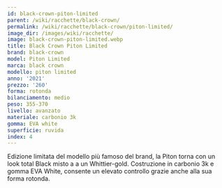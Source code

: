 ```yaml
---
id: black-crown-piton-limited
parent: /wiki/racchette/black-crown/
permalink: /wiki/racchette/black-crown/piton-limited/
image_dir: /images/wiki/racchette/
image: black-crown-piton-limited.webp
title: Black Crown Piton Limited
brand: black-crown
model: Piton Limited
marca: black crown
modello: piton limited
anno: '2021'
prezzo: '260'
forma: rotonda
bilanciamento: medio
peso: 355-370
livello: avanzato
materiale: carbonio 3k
gomma: EVA white
superficie: ruvida
index: 4
---
```

Edizione limitata del modello più famoso del brand, la Piton torna con un look total Black misto a a un Whittier-gold. Costruzione in carbonio 3k e gomma EVA White, consente un elevato controllo grazie anche alla sua forma rotonda.